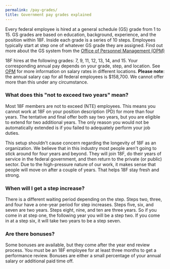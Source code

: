 ```yaml
---
permalink: /pay-grades/
title: Government pay grades explained
---
```


Every federal employee is hired at a general schedule (GS) grade from 1 to 15. GS grades are based on education, background, experience, and the position within 18F. Inside each grade is a series of 10 steps. Employees typically start at step one of whatever GS grade they are assigned. Find out more about the GS system from the [Office of Personnel Management (OPM)](https://www.opm.gov/policy-data-oversight/pay-leave/pay-systems/general-schedule/)

18F hires at the following grades: 7, 9, 11, 12, 13, 14, and 15. Your corresponding annual pay depends on your grade, step, and location. See [OPM](https://www.opm.gov/policy-data-oversight/pay-leave/salaries-wages/2014/general-schedule/) for more information on salary rates in different locations. **Please note**: the annual salary cap for all federal employees is $158,700. We cannot offer more than this under any circumstance.

### What does this "not to exceed two years" mean? 

Most 18F members are not to exceed (NTE) employees. This means you cannot work at 18F on your position description (PD) for more than four years. The tentative and final offer both say two years, but you are eligible to extend for two additional years. The only reason you would not be automatically extended is if you failed to adequately perform your job duties. 

This setup shouldn't cause concern regarding the longevity of 18F as an organization. We believe that in this industry most people aren't going to stick around for four years and beyond. They will join 18F, do their years of service in the federal government, and then return to the private (or public) sector. Due to the high-pressure nature of our work, it makes sense that people will move on after a couple of years. That helps 18F stay fresh and strong.

### When will I get a step increase?

There is a different waiting period depending on the step. Steps two, three, and four have a one-year period for step increases. Steps five, six, and seven are two years. Steps eight, nine, and ten are three years. So if you come in at step one, the following year you will be a step two. If you come in at a step six, it will take two years to be a step seven. 

### Are there bonuses?

Some bonuses are available, but they come after the year end review process. You must be an 18F employee for at least three months to get a performance review. Bonuses are either a small percentage of your annual salary or additional paid time off. 

